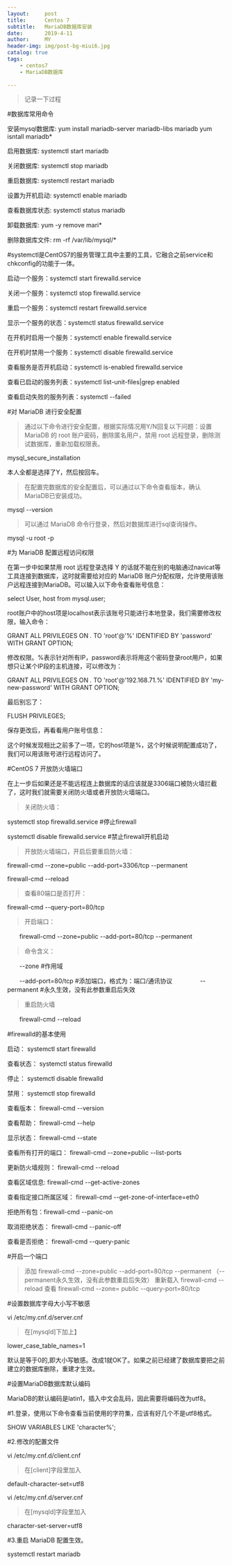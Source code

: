```yaml
---
layout:     post
title:      Centos 7
subtitle:   MariaDB数据库安装
date:       2019-4-11
author:     MY
header-img: img/post-bg-miui6.jpg
catalog: true
tags:
    - centos7
	- MariaDB数据库
    
---
```


>记录一下过程


#数据库常用命令


安装mysql数据库: yum install mariadb-server mariadb-libs mariadb   yum isntall mariadb*


启用数据库: systemctl start mariadb


关闭数据库: systemctl stop mariadb


重启数据库: systemctl restart mariadb


设置为开机启动: systemctl enable mariadb


查看数据库状态:  systemctl status mariadb


卸载数据库: yum -y remove mari*


删除数据库文件: rm -rf /var/lib/mysql/*


#systemctl是CentOS7的服务管理工具中主要的工具，它融合之前service和chkconfig的功能于一体。
 
启动一个服务：systemctl start firewalld.service


关闭一个服务：systemctl stop firewalld.service


重启一个服务：systemctl restart firewalld.service


显示一个服务的状态：systemctl status firewalld.service


在开机时启用一个服务：systemctl enable firewalld.service


在开机时禁用一个服务：systemctl disable firewalld.service


查看服务是否开机启动：systemctl is-enabled firewalld.service


查看已启动的服务列表：systemctl list-unit-files|grep enabled


查看启动失败的服务列表：systemctl --failed


#对 MariaDB 进行安全配置


>通过以下命令进行安全配置，根据实际情况用Y/N回复以下问题：设置 MariaDB 的 root 账户密码，删除匿名用户，禁用 root 远程登录，删除测试数据库，重新加载权限表。

mysql_secure_installation

本人全都是选择了Y，然后按回车。

>在配置完数据库的安全配置后，可以通过以下命令查看版本，确认 MariaDB已安装成功。

mysql --version

>可以通过 MariaDB 命令行登录，然后对数据库进行sql查询操作。

mysql -u root -p


#为 MariaDB 配置远程访问权限


在第一步中如果禁用 root 远程登录选择 Y 的话就不能在别的电脑通过navicat等工具连接到数据库，这时就需要给对应的 MariaDB 账户分配权限，允许使用该账户远程连接到MariaDB。可以输入以下命令查看账号信息：

select User, host from mysql.user;

root账户中的host项是localhost表示该账号只能进行本地登录，我们需要修改权限，输入命令：

GRANT ALL PRIVILEGES ON *.* TO 'root'@'%' IDENTIFIED BY 'password' WITH GRANT OPTION;

修改权限。%表示针对所有IP，password表示将用这个密码登录root用户，如果想只让某个IP段的主机连接，可以修改为：

GRANT ALL PRIVILEGES ON *.* TO 'root'@'192.168.71.%' IDENTIFIED BY 'my-new-password' WITH GRANT OPTION;

最后别忘了：

FLUSH PRIVILEGES;

保存更改后，再看看用户账号信息：

这个时候发现相比之前多了一项，它的host项是%，这个时候说明配置成功了，我们可以用该账号进行远程访问了。

#CentOS 7 开放防火墙端口


在上一步后如果还是不能远程连上数据库的话应该就是3306端口被防火墙拦截了，这时我们就需要关闭防火墙或者开放防火墙端口。

>关闭防火墙：

systemctl stop firewalld.service            #停止firewall

systemctl disable firewalld.service        #禁止firewall开机启动

>开放防火墙端口，开启后要重启防火墙：

firewall-cmd --zone=public --add-port=3306/tcp --permanent

firewall-cmd --reload

>查看80端口是否打开：

firewall-cmd --query-port=80/tcp

>开启端口：
 
　　firewall-cmd --zone=public --add-port=80/tcp --permanent
 
>命令含义：
 
　　--zone #作用域
 
　　--add-port=80/tcp  #添加端口，格式为：端口/通讯协议
　　 
　　--permanent   #永久生效，没有此参数重启后失效
 
>重启防火墙
 
　　firewall-cmd --reload

#firewalld的基本使用

 
启动： systemctl start firewalld


查看状态： systemctl status firewalld


停止： systemctl disable firewalld


禁用： systemctl stop firewalld


查看版本： firewall-cmd --version


查看帮助： firewall-cmd --help


显示状态： firewall-cmd --state


查看所有打开的端口： firewall-cmd --zone=public --list-ports


更新防火墙规则： firewall-cmd --reload


查看区域信息:  firewall-cmd --get-active-zones


查看指定接口所属区域： firewall-cmd --get-zone-of-interface=eth0


拒绝所有包：firewall-cmd --panic-on


取消拒绝状态： firewall-cmd --panic-off


查看是否拒绝： firewall-cmd --query-panic

#开启一个端口
 
>添加
firewall-cmd --zone=public --add-port=80/tcp --permanent    （--permanent永久生效，没有此参数重启后失效）
>重新载入
firewall-cmd --reload
>查看
firewall-cmd --zone= public --query-port=80/tcp


#设置数据库字母大小写不敏感


vi /etc/my.cnf.d/server.cnf

>在[mysqld]下加上】

lower_case_table_names=1

默认是等于0的,即大小写敏感。改成1就OK了。如果之前已经建了数据库要把之前建立的数据库删除，重建才生效。


#设置MariaDB数据库默认编码


MariaDB的默认编码是latin1，插入中文会乱码，因此需要将编码改为utf8。

#1.登录，使用以下命令查看当前使用的字符集，应该有好几个不是utf8格式。


SHOW VARIABLES LIKE 'character%';

#2.修改的配置文件


vi /etc/my.cnf.d/client.cnf

>在[client]字段里加入

default-character-set=utf8

vi /etc/my.cnf.d/server.cnf

>在[mysqld]字段里加入

character-set-server=utf8


#3.重启 MariaDB 配置生效。


systemctl restart mariadb




